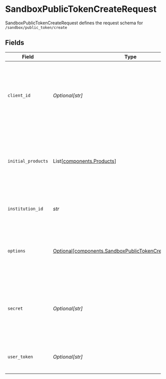 # SandboxPublicTokenCreateRequest

SandboxPublicTokenCreateRequest defines the request schema for `/sandbox/public_token/create`


## Fields

| Field                                                                                                                                            | Type                                                                                                                                             | Required                                                                                                                                         | Description                                                                                                                                      |
| ------------------------------------------------------------------------------------------------------------------------------------------------ | ------------------------------------------------------------------------------------------------------------------------------------------------ | ------------------------------------------------------------------------------------------------------------------------------------------------ | ------------------------------------------------------------------------------------------------------------------------------------------------ |
| `client_id`                                                                                                                                      | *Optional[str]*                                                                                                                                  | :heavy_minus_sign:                                                                                                                               | Your Plaid API `client_id`. The `client_id` is required and may be provided either in the `PLAID-CLIENT-ID` header or as part of a request body. |
| `initial_products`                                                                                                                               | List[[components.Products](../../models/shared/products.md)]                                                                                     | :heavy_check_mark:                                                                                                                               | The products to initially pull for the Item. May be any products that the specified `institution_id`  supports. This array may not be empty.     |
| `institution_id`                                                                                                                                 | *str*                                                                                                                                            | :heavy_check_mark:                                                                                                                               | The ID of the institution the Item will be associated with                                                                                       |
| `options`                                                                                                                                        | [Optional[components.SandboxPublicTokenCreateRequestOptions]](../../models/shared/sandboxpublictokencreaterequestoptions.md)                     | :heavy_minus_sign:                                                                                                                               | An optional set of options to be used when configuring the Item. If specified, must not be `null`.                                               |
| `secret`                                                                                                                                         | *Optional[str]*                                                                                                                                  | :heavy_minus_sign:                                                                                                                               | Your Plaid API `secret`. The `secret` is required and may be provided either in the `PLAID-SECRET` header or as part of a request body.          |
| `user_token`                                                                                                                                     | *Optional[str]*                                                                                                                                  | :heavy_minus_sign:                                                                                                                               | The user token associated with the User data is being requested for.                                                                             |